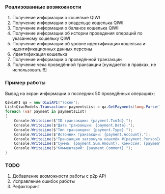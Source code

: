 ### Реализованные возможности ###
1. Получение информации о кошельке QIWI
1. Получение информации о владельце кошелька QIWI
1. Получение информации о балансе кошелька QIWI
1. Получение информации об истории проведения операций по указанному кошельку QIWI
1. Получение информации об уровне идентификации кошелька и идентификационных данных персоны
1. Идентификация кошелька
1. Получение информации о проведённой транзакции
1. Получение чека проведённой транзакции [нуждается в правках, не использовать!!!]
### Пример работы ###
Вывод на экран информации о последних 50 проведённых операциях:
```C#
QiwiAPI qa = new QiwiAPI("токен");
List<QiwiModels.Transaction> paymentsList = qa.GetPayments(long.Parse("номер телефона"), 50).Data;
foreach (var payment in paymentsList)
{
    Console.WriteLine($"ID транзакции: {payment.TxnId}.");
    Console.WriteLine($"Дата транзакции: {payment.Date}.");
    Console.WriteLine($"Тип транзакции: {payment.Type}.");
    Console.WriteLine($"Источник транзакции: {payment.Account}.");
    Console.WriteLine($"Транзакция затронула кошелёк #{payment.PersonId}.");
    Console.WriteLine($"Сумма: {payment.Sum.Amount}. Комиссия: {payment.Commission.Amount}.");
    Console.WriteLine($"Комментарий: {payment.Comment}.");
}
```
### TODO ###
1. Добавление возможности работы с p2p API
1. Исправление ошибок работы
1. Рефакторинг
